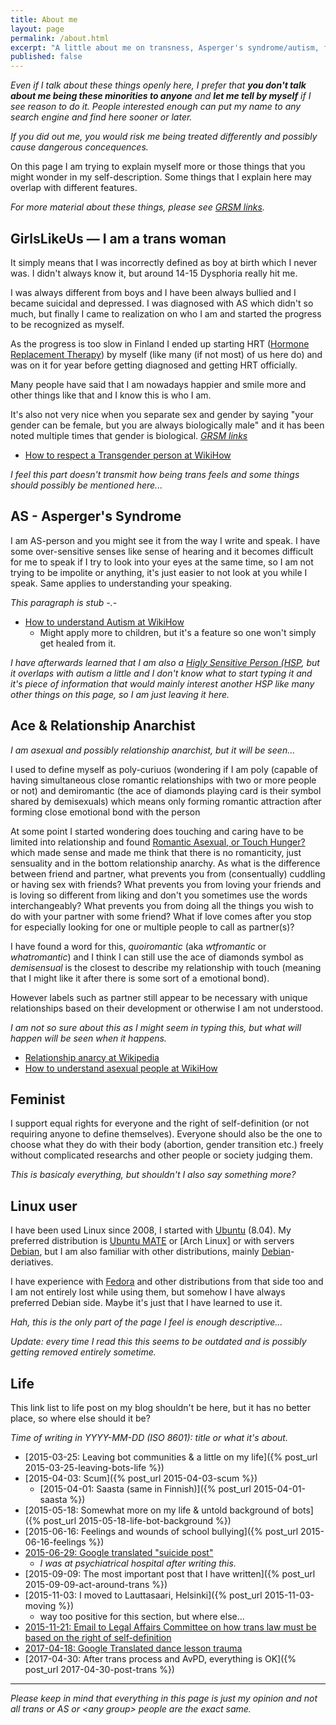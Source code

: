 ```yaml
---
title: About me
layout: page
permalink: /about.html
excerpt: "A little about me on transness, Asperger's syndrome/autism, feminism, asexuality & using Linux."
published: false
---
```


<em>Even if I talk about these things openly here, I prefer that
<strong>you don't talk about me being these minorities to anyone</strong>
and <strong>let me tell by myself</strong> if I see reason to do it.
People interested enough can put my name to any search engine and find here sooner or later.</em>

<em>If you did out me, you would risk me being treated differently and
possibly cause dangerous concequences.</em>

On this page I am trying to explain myself more or those things that you
might wonder in my self-description. Some things that I explain here may
overlap with different features.

_For more material about these things, please see [GRSM links](/links2)._

## GirlsLikeUs — I am a trans woman

It simply means that I was incorrectly defined as boy at birth which I
never was. I didn't always know it, but around 14-15 Dysphoria really hit
me.

I was always different from boys and I have been always bullied and I
became suicidal and depressed. I was diagnosed with AS which didn't so
much, but finally I came to realization on who I am and started the
progress to be recognized as myself.

As the progress is too slow in Finland I ended up starting HRT
([Hormone Replacement Therapy](https://en.wikipedia.org/wiki/Hormone_replacement_therapy))
by myself (like many (if not most) of us here do) and was on it for year
before getting diagnosed and getting HRT officially.

Many people have said that I am nowadays happier and smile more and other
things like that and I know this is who I am.

It's also not very nice when you separate sex and gender by saying "your
gender can be female, but you are always biologically male" and it has
been noted multiple times that gender is biological.
_[GRSM links](/links2)_

- [How to respect a Transgender person at WikiHow](http://www.wikihow.com/Respect-a-Transgender-Person)

_I feel this part doesn't transmit how being trans feels and some things
should possibly be mentioned here..._

## AS - Asperger's Syndrome

I am AS-person and you might see it from the way I write and speak. I have
some over-sensitive senses like sense of hearing and it becomes difficult
for me to speak if I try to look into your eyes at the same time, so I am
not trying to be impolite or anything, it's just easier to not look at you
while I speak. Same applies to understanding your speaking.

_This paragraph is stub -.-_

- [How to understand Autism at WikiHow](http://www.wikihow.com/Understand-Autism)
  - Might apply more to children, but it's a feature so one won't simply
    get healed from it.

_I have afterwards learned that I am also a [Higly Sensitive Person (HSP](https://en.wikipedia.org/wiki/Sensory_processing_sensitivity), but it
overlaps with autism a little and I don't know what to start typing it and
it's piece of information that would mainly interest another HSP like
many other things on this page, so I am just leaving it here._

## Ace & Relationship Anarchist

_I am asexual and possibly relationship anarchist, but it will be seen..._

I used to define myself as poly-curiuos (wondering if I am poly (capable
of having simultaneous close romantic relationships with two or more
people or not) and demiromantic (the ace of diamonds playing card is their
symbol shared by demisexuals) which means only forming romantic attraction
after forming close emotional bond with the person

At some point I started wondering does touching and caring have to be
limited into relationship and found
[Romantic Asexual, or Touch Hunger?](https://abnormaldiversity.blogspot.fi/2012/12/romantic-asexual-or-touch-hunger.html?) which made sense and made
me think that there is no romanticity, just sensuality and in the bottom
relationship anarchy. As what is the difference between friend and partner,
what prevents you from (consentually) cuddling or having sex with friends?
What prevents you from loving your friends and is loving so different from
liking and don't you sometimes use the words interchangeably? What prevents
you from doing all the things you wish to do with your partner with some
friend? What if love comes after you stop for especially looking for one
or multiple people to call as partner(s)?

I have found a word for this, _quoiromantic_ (aka _wtfromantic_ or
_whatromantic_) and I think I can still use the ace of diamonds symbol
as _demisensual_ is the closest to describe my relationship with
touch (meaning that I might like it after there is some sort of a emotional
bond).

However labels such as partner still appear to be necessary with unique
relationships based on their development or otherwise I am not understood.

_I am not so sure about this as I might seem in typing this, but what will
happen will be seen when it happens._

- [Relationship anarcy at Wikipedia](https://en.wikipedia.org/wiki/Relationship_anarchy)
- [How to understand asexual people at WikiHow](http://www.wikihow.com/Understand-Asexual-People)

## Feminist

I support equal rights for everyone and the right of self-definition (or
not requiring anyone to define themselves). Everyone should also be the one
to choose what they do with their body (abortion, gender transition etc.)
freely without complicated researchs and other people or society judging
them.

_This is basicaly everything, but shouldn't I also say something more?_

## Linux user

I have been used Linux since 2008, I started with [Ubuntu] \(8.04).
My preferred distribution is [Ubuntu MATE] or [Arch Linux] or with servers
[Debian], but I am also familiar with other distributions, mainly
[Debian]-deriatives.

I have experience with [Fedora] and other distributions from that side too
and I am not entirely lost while using them, but somehow I have always
preferred Debian side. Maybe it's just that I have learned to use it.

[ubuntu]: http://www.ubuntu.com/desktop
[ubuntu mate]: https://ubuntu-mate.org/
[ubuntu server]: http://www.ubuntu.com/server
[debian]: https://www.debian.org/
[fedora]: https://getfedora.org
[antergos]: http://antergos.com/
[mate]: http://mate-desktop.org/
[sddm]: https://github.com/sddm

_Hah, this is the only part of the page I feel is enough descriptive..._

_Update: every time I read this this seems to be outdated and is possibly
getting removed entirely sometime._

## Life

This link list to life post on my blog shouldn't be here, but it has no
better place, so where else should it be?

_Time of writing in YYYY-MM-DD (ISO 8601): title or what it's about._

- [2015-03-25: Leaving bot communities & a little on my life]({% post_url 2015-03-25-leaving-bots-life %})
- [2015-04-03: Scum]({% post_url 2015-04-03-scum %})
  - [2015-04-01: Saasta (same in Finnish)]({% post_url 2015-04-01-saasta %})
- [2015-05-18: Somewhat more on my life & untold background of bots]({% post_url 2015-05-18-life-bot-background %})
- [2015-06-16: Feelings and wounds of school bullying]({% post_url 2015-06-16-feelings %})
- [2015-06-29: Google translated "suicide post"](https://translate.google.fi/translate?sl=fi&tl=en&js=y&prev=_t&hl=fi&ie=UTF-8&u=https%3A%2F%2Fmikaela.info%2Ffinnish%2F2015%2F06%2F29%2Fminusta.html&edit-text=)
  - _I was at psychiatrical hospital after writing this._
- [2015-09-09: The most important post that I have written]({% post_url 2015-09-09-act-around-trans %})
- [2015-11-03: I moved to Lauttasaari, Helsinki]({% post_url 2015-11-03-moving %})
  - way too positive for this section, but where else...
- [2015-11-21: Email to Legal Affairs Committee on how trans law must be based on the right of self-definition](https://translate.google.fi/translate?sl=fi&tl=en&js=y&prev=_t&hl=en&ie=UTF-8&u=https%3A%2F%2Fmikaela.info%2Ffinnish%2F2015%2F11%2F21%2Fsahkopostia-lakivaliokunnalle-translaki.html&edit-text=)
- [2017-04-18: Google Translated dance lesson trauma](https://translate.google.com/translate?sl=fi&tl=en&js=y&prev=_t&hl=en&ie=UTF-8&u=https%3A%2F%2Fmikaela.info%2Ffinnish%2F2017%2F04%2F18%2Ftanssitunti.html&edit-text=)
- [2017-04-30: After trans process and AvPD, everything is OK]({% post_url 2017-04-30-post-trans %})

---

_Please keep in mind that everything in this page is just my opinion and
not all trans or AS or \<any group\> people are the exact same._
